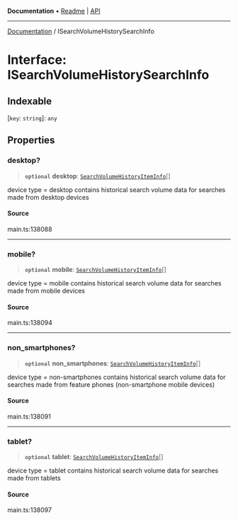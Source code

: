 **Documentation** • [Readme](../README.md) \| [API](../globals.md)

***

[Documentation](../README.md) / ISearchVolumeHistorySearchInfo

# Interface: ISearchVolumeHistorySearchInfo

## Indexable

 \[`key`: `string`\]: `any`

## Properties

### desktop?

> **`optional`** **desktop**: [`SearchVolumeHistoryItemInfo`](../classes/SearchVolumeHistoryItemInfo.md)[]

device type = desktop
contains historical search volume data for searches made from desktop devices

#### Source

main.ts:138088

***

### mobile?

> **`optional`** **mobile**: [`SearchVolumeHistoryItemInfo`](../classes/SearchVolumeHistoryItemInfo.md)[]

device type = mobile
contains historical search volume data for searches made from mobile devices

#### Source

main.ts:138094

***

### non\_smartphones?

> **`optional`** **non\_smartphones**: [`SearchVolumeHistoryItemInfo`](../classes/SearchVolumeHistoryItemInfo.md)[]

device type = non-smartphones
contains historical search volume data for searches made from feature phones (non-smartphone mobile devices)

#### Source

main.ts:138091

***

### tablet?

> **`optional`** **tablet**: [`SearchVolumeHistoryItemInfo`](../classes/SearchVolumeHistoryItemInfo.md)[]

device type = tablet
contains historical search volume data for searches made from tablets

#### Source

main.ts:138097
